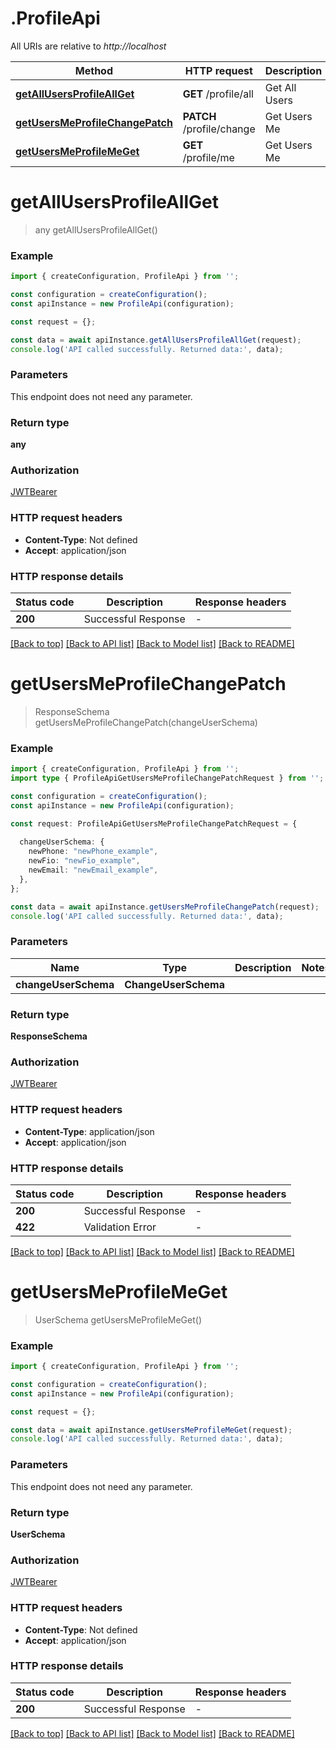 # .ProfileApi

All URIs are relative to *http://localhost*

Method | HTTP request | Description
------------- | ------------- | -------------
[**getAllUsersProfileAllGet**](ProfileApi.md#getAllUsersProfileAllGet) | **GET** /profile/all | Get All Users
[**getUsersMeProfileChangePatch**](ProfileApi.md#getUsersMeProfileChangePatch) | **PATCH** /profile/change | Get Users Me
[**getUsersMeProfileMeGet**](ProfileApi.md#getUsersMeProfileMeGet) | **GET** /profile/me | Get Users Me


# **getAllUsersProfileAllGet**
> any getAllUsersProfileAllGet()


### Example


```typescript
import { createConfiguration, ProfileApi } from '';

const configuration = createConfiguration();
const apiInstance = new ProfileApi(configuration);

const request = {};

const data = await apiInstance.getAllUsersProfileAllGet(request);
console.log('API called successfully. Returned data:', data);
```


### Parameters
This endpoint does not need any parameter.


### Return type

**any**

### Authorization

[JWTBearer](README.md#JWTBearer)

### HTTP request headers

 - **Content-Type**: Not defined
 - **Accept**: application/json


### HTTP response details
| Status code | Description | Response headers |
|-------------|-------------|------------------|
**200** | Successful Response |  -  |

[[Back to top]](#) [[Back to API list]](README.md#documentation-for-api-endpoints) [[Back to Model list]](README.md#documentation-for-models) [[Back to README]](README.md)

# **getUsersMeProfileChangePatch**
> ResponseSchema getUsersMeProfileChangePatch(changeUserSchema)


### Example


```typescript
import { createConfiguration, ProfileApi } from '';
import type { ProfileApiGetUsersMeProfileChangePatchRequest } from '';

const configuration = createConfiguration();
const apiInstance = new ProfileApi(configuration);

const request: ProfileApiGetUsersMeProfileChangePatchRequest = {
  
  changeUserSchema: {
    newPhone: "newPhone_example",
    newFio: "newFio_example",
    newEmail: "newEmail_example",
  },
};

const data = await apiInstance.getUsersMeProfileChangePatch(request);
console.log('API called successfully. Returned data:', data);
```


### Parameters

Name | Type | Description  | Notes
------------- | ------------- | ------------- | -------------
 **changeUserSchema** | **ChangeUserSchema**|  |


### Return type

**ResponseSchema**

### Authorization

[JWTBearer](README.md#JWTBearer)

### HTTP request headers

 - **Content-Type**: application/json
 - **Accept**: application/json


### HTTP response details
| Status code | Description | Response headers |
|-------------|-------------|------------------|
**200** | Successful Response |  -  |
**422** | Validation Error |  -  |

[[Back to top]](#) [[Back to API list]](README.md#documentation-for-api-endpoints) [[Back to Model list]](README.md#documentation-for-models) [[Back to README]](README.md)

# **getUsersMeProfileMeGet**
> UserSchema getUsersMeProfileMeGet()


### Example


```typescript
import { createConfiguration, ProfileApi } from '';

const configuration = createConfiguration();
const apiInstance = new ProfileApi(configuration);

const request = {};

const data = await apiInstance.getUsersMeProfileMeGet(request);
console.log('API called successfully. Returned data:', data);
```


### Parameters
This endpoint does not need any parameter.


### Return type

**UserSchema**

### Authorization

[JWTBearer](README.md#JWTBearer)

### HTTP request headers

 - **Content-Type**: Not defined
 - **Accept**: application/json


### HTTP response details
| Status code | Description | Response headers |
|-------------|-------------|------------------|
**200** | Successful Response |  -  |

[[Back to top]](#) [[Back to API list]](README.md#documentation-for-api-endpoints) [[Back to Model list]](README.md#documentation-for-models) [[Back to README]](README.md)



